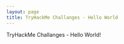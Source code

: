```yaml
---
layout: page
title: TryHackMe Challanges - Hello World
---
```


TryHackMe Challanges - Hello World!
